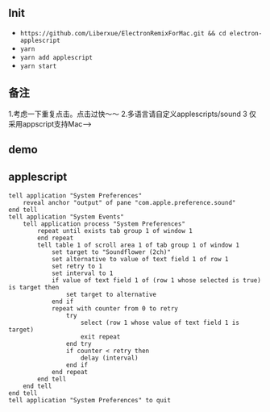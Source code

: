 ## Init

* `https://github.com/Liberxue/ElectronRemixForMac.git && cd electron-applescript`
* `yarn`
* `yarn add applescript`
* `yarn start`

## 备注
1.考虑一下重复点击。点击过快～～
2.多语言请自定义applescripts/sound
3 仅采用appscript支持Mac-->

## demo

## applescript
```applescript
tell application "System Preferences"
	reveal anchor "output" of pane "com.apple.preference.sound"
end tell
tell application "System Events"
	tell application process "System Preferences"
		repeat until exists tab group 1 of window 1
		end repeat
		tell table 1 of scroll area 1 of tab group 1 of window 1
			set target to "Soundflower (2ch)"
			set alternative to value of text field 1 of row 1
			set retry to 1
			set interval to 1
			if value of text field 1 of (row 1 whose selected is true) is target then
				set target to alternative
			end if
			repeat with counter from 0 to retry
				try
					select (row 1 whose value of text field 1 is target)
					exit repeat
				end try
				if counter < retry then
					delay (interval)
				end if
			end repeat
		end tell
	end tell
end tell
tell application "System Preferences" to quit
```
